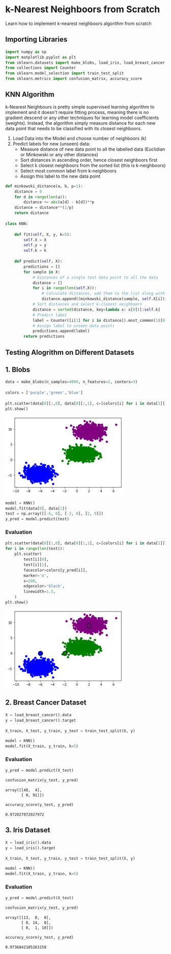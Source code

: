 # k-Nearest Neighboors from Scratch

Learn how to implement k-nearest neighboors algorithm from scratch

## Importing Libraries


```python
import numpy as np
import matplotlib.pyplot as plt
from sklearn.datasets import make_blobs, load_iris, load_breast_cancer
from collections import Counter
from sklearn.model_selection import train_test_split
from sklearn.metrics import confusion_matrix, accuracy_score
```

## KNN Algorithm

k-Nearest Neighbours is pretty simple supervised learning algorithm to implement and it doesn't require fitting process, meaning there is no gradient descend or any other techniques for learning model coefficients (weights). Instead, the algorithm simply measure distance for each new data point that needs to be classified with its closest neighboors.

1. Load Data into the Model and choose number of neighboors (k)
2. Predict labels for new (unseen) data:
    - Measure distance of new data point to all the labelled data (Euclidian or Minkowski or any other distances)
    - Sort distances in ascending order, hence closest neighboors first
    - Select k closest neighboors from the sorted list (this is k-neighboors)
    - Select most common label from k-neighboors
    - Assign this label to the new data point


```python
def minkowski_distance(a, b, p=1):
    distance = 0
    for d in range(len(a)):
        distance += abs(a[d] - b[d])**p
    distance = distance**(1/p)
    return distance

class KNN:

    def fit(self, X, y, k=5):
        self.X = X
        self.y = y
        self.k = k

    def predict(self, X):
        predictions = []
        for sample in X:
            # Distances of a single test data point to all the data
            distance = []
            for i in range(len(self.X)):
                # Calculate distances, add them to the list along with labels
                distance.append((minkowski_distance(sample, self.X[i]), self.y[i]))
            # Sort distances and select k-closest neighboors
            distance = sorted(distance, key=lambda x: x[0])[:self.k]
            # Predict label
            label = Counter([i[1] for i in distance]).most_common(1)[0][0]
            # Assign label to unseen data point)
            predictions.append(label)
        return predictions     
```

## Testing Alogrithm on Different Datasets

## 1. Blobs


```python
data = make_blobs(n_samples=4000, n_features=2, centers=3)

colors = ['purple','green','blue']

plt.scatter(data[0][:,0], data[0][:,1], c=[colors[i] for i in data[1]])
plt.show()
```



![png](images/k-Nearest%20Neighboors_9_0.png)




```python
model = KNN()
model.fit(data[0], data[1])
test = np.array([[-6, 0], [-2, 0], [2, 9]])
y_pred = model.predict(test)
```

### Evaluation


```python
plt.scatter(data[0][:,0], data[0][:,1], c=[colors[i] for i in data[1]])
for i in range(len(test)):
    plt.scatter(
        test[i][0],
        test[i][1],
        facecolor=colors[y_pred[i]],
        marker='o',
        s=200,
        edgecolor='black',
        linewidth=1.5,
    )
plt.show()
```



![png](images/k-Nearest%20Neighboors_12_0.png)



## 2. Breast Cancer Dataset


```python
X = load_breast_cancer().data
y = load_breast_cancer().target

X_train, X_test, y_train, y_test = train_test_split(X, y)
```


```python
model = KNN()
model.fit(X_train, y_train, k=5)
```

### Evaluation


```python
y_pred = model.predict(X_test)
```


```python
confusion_matrix(y_test, y_pred)
```




    array([[48,  4],
           [ 0, 91]])




```python
accuracy_score(y_test, y_pred)
```




    0.972027972027972



## 3. Iris Dataset


```python
X = load_iris().data
y = load_iris().target

X_train, X_test, y_train, y_test = train_test_split(X, y)
```


```python
model = KNN()
model.fit(X_train, y_train, k=5)
```

### Evaluation


```python
y_pred = model.predict(X_test)
```


```python
confusion_matrix(y_test, y_pred)
```




    array([[13,  0,  0],
           [ 0, 14,  0],
           [ 0,  1, 10]])




```python
accuracy_score(y_test, y_pred)
```




    0.9736842105263158
